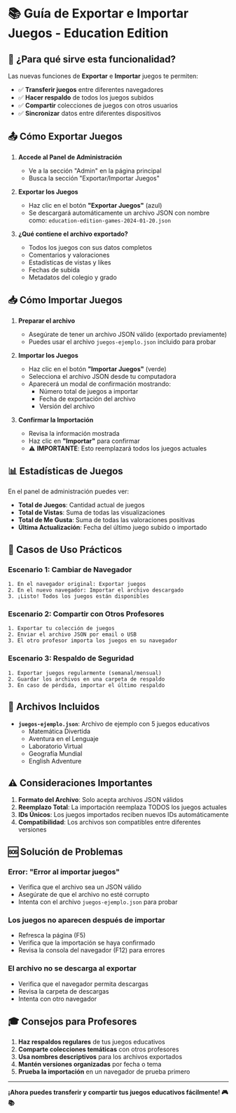 # 📚 Guía de Exportar e Importar Juegos - Education Edition

## 🎯 ¿Para qué sirve esta funcionalidad?

Las nuevas funciones de **Exportar** e **Importar** juegos te permiten:
- ✅ **Transferir juegos** entre diferentes navegadores
- ✅ **Hacer respaldo** de todos los juegos subidos
- ✅ **Compartir** colecciones de juegos con otros usuarios
- ✅ **Sincronizar** datos entre diferentes dispositivos

## 📤 Cómo Exportar Juegos

1. **Accede al Panel de Administración**
   - Ve a la sección "Admin" en la página principal
   - Busca la sección "Exportar/Importar Juegos"

2. **Exportar los Juegos**
   - Haz clic en el botón **"Exportar Juegos"** (azul)
   - Se descargará automáticamente un archivo JSON con nombre como:
     `education-edition-games-2024-01-20.json`

3. **¿Qué contiene el archivo exportado?**
   - Todos los juegos con sus datos completos
   - Comentarios y valoraciones
   - Estadísticas de vistas y likes
   - Fechas de subida
   - Metadatos del colegio y grado

## 📥 Cómo Importar Juegos

1. **Preparar el archivo**
   - Asegúrate de tener un archivo JSON válido (exportado previamente)
   - Puedes usar el archivo `juegos-ejemplo.json` incluido para probar

2. **Importar los Juegos**
   - Haz clic en el botón **"Importar Juegos"** (verde)
   - Selecciona el archivo JSON desde tu computadora
   - Aparecerá un modal de confirmación mostrando:
     - Número total de juegos a importar
     - Fecha de exportación del archivo
     - Versión del archivo

3. **Confirmar la Importación**
   - Revisa la información mostrada
   - Haz clic en **"Importar"** para confirmar
   - ⚠️ **IMPORTANTE**: Esto reemplazará todos los juegos actuales

## 📊 Estadísticas de Juegos

En el panel de administración puedes ver:
- **Total de Juegos**: Cantidad actual de juegos
- **Total de Vistas**: Suma de todas las visualizaciones
- **Total de Me Gusta**: Suma de todas las valoraciones positivas
- **Última Actualización**: Fecha del último juego subido o importado

## 🔧 Casos de Uso Prácticos

### Escenario 1: Cambiar de Navegador
```
1. En el navegador original: Exportar juegos
2. En el nuevo navegador: Importar el archivo descargado
3. ¡Listo! Todos los juegos están disponibles
```

### Escenario 2: Compartir con Otros Profesores
```
1. Exportar tu colección de juegos
2. Enviar el archivo JSON por email o USB
3. El otro profesor importa los juegos en su navegador
```

### Escenario 3: Respaldo de Seguridad
```
1. Exportar juegos regularmente (semanal/mensual)
2. Guardar los archivos en una carpeta de respaldo
3. En caso de pérdida, importar el último respaldo
```

## 📁 Archivos Incluidos

- **`juegos-ejemplo.json`**: Archivo de ejemplo con 5 juegos educativos
  - Matemática Divertida
  - Aventura en el Lenguaje  
  - Laboratorio Virtual
  - Geografía Mundial
  - English Adventure

## ⚠️ Consideraciones Importantes

1. **Formato del Archivo**: Solo acepta archivos JSON válidos
2. **Reemplazo Total**: La importación reemplaza TODOS los juegos actuales
3. **IDs Únicos**: Los juegos importados reciben nuevos IDs automáticamente
4. **Compatibilidad**: Los archivos son compatibles entre diferentes versiones

## 🆘 Solución de Problemas

### Error: "Error al importar juegos"
- Verifica que el archivo sea un JSON válido
- Asegúrate de que el archivo no esté corrupto
- Intenta con el archivo `juegos-ejemplo.json` para probar

### Los juegos no aparecen después de importar
- Refresca la página (F5)
- Verifica que la importación se haya confirmado
- Revisa la consola del navegador (F12) para errores

### El archivo no se descarga al exportar
- Verifica que el navegador permita descargas
- Revisa la carpeta de descargas
- Intenta con otro navegador

## 🎓 Consejos para Profesores

1. **Haz respaldos regulares** de tus juegos educativos
2. **Comparte colecciones temáticas** con otros profesores
3. **Usa nombres descriptivos** para los archivos exportados
4. **Mantén versiones organizadas** por fecha o tema
5. **Prueba la importación** en un navegador de prueba primero

---

**¡Ahora puedes transferir y compartir tus juegos educativos fácilmente! 🎮📚**